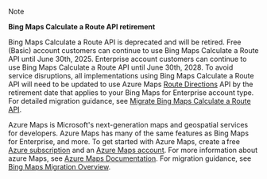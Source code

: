 > [!NOTE]
> **Bing Maps Calculate a Route API retirement**
>
> Bing Maps Calculate a Route API is deprecated and will be retired. Free (Basic) account customers can continue to use Bing Maps Calculate a Route API until June 30th, 2025. Enterprise account customers can continue to use Bing Maps Calculate a Route API until June 30th, 2028. To avoid service disruptions, all implementations using Bing Maps Calculate a Route API will need to be updated to use Azure Maps [Route Directions](/rest/api/maps/route/post-directions) API by the retirement date that applies to your Bing Maps for Enterprise account type. For detailed migration guidance, see [Migrate Bing Maps Calculate a Route API](/azure/azure-maps/migrate-calculate-route).
>
> Azure Maps is Microsoft's next-generation maps and geospatial services for developers. Azure Maps has many of the same features as Bing Maps for Enterprise, and more. To get started with Azure Maps, create a free [Azure subscription](https://azure.microsoft.com/free) and an [Azure Maps account](/azure/azure-maps/how-to-manage-account-keys#create-a-new-account). For more information about azure Maps, see [Azure Maps Documentation](/azure/azure-maps/). For migration guidance, see [Bing Maps Migration Overview](/azure/azure-maps/migrate-bing-maps-overview).
